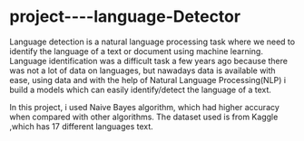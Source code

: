 # project----language-Detector

Language detection is a natural language processing task where we need to identify the language of a text or document using machine learning. 
Language identification was a difficult task a few years ago because there was not a lot of data on languages, but nawadays data is available with ease, 
using data and with the help of Natural Language Processing(NLP) i build a models which can easily identify/detect the language of a text.

In this project, i used Naive Bayes algorithm, which had higher accuracy when compared with other algorithms.
The dataset used is from Kaggle ,which has 17 different languages text.

